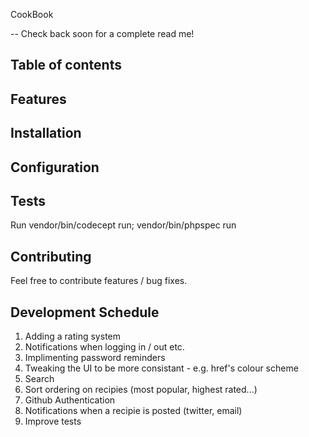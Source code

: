 CookBook

-- Check back soon for a complete read me!

## Table of contents

## Features

## Installation

## Configuration

## Tests

Run vendor/bin/codecept run; vendor/bin/phpspec run

## Contributing

Feel free to contribute features / bug fixes. 

## Development Schedule

1. Adding a rating system
2. Notifications when logging in / out etc.
3. Implimenting password reminders
4. Tweaking the UI to be more consistant - e.g. href's colour scheme
5. Search
6. Sort ordering on recipies (most popular, highest rated...)
7. Github Authentication
8. Notifications when a recipie is posted (twitter, email)
9. Improve tests
